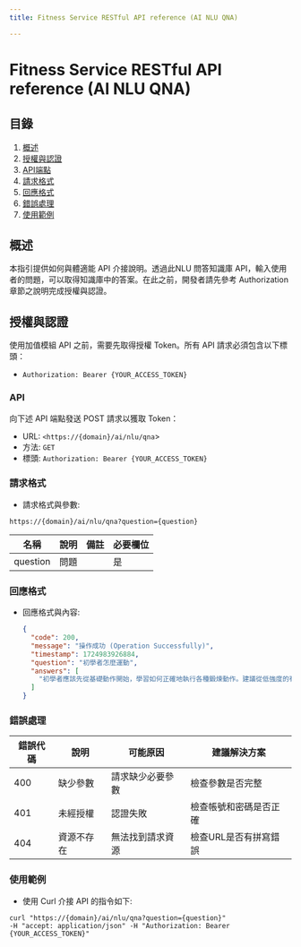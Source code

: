 ```yaml
---
title: Fitness Service RESTful API reference (AI NLU QNA)

---
```


# Fitness Service RESTful API reference (AI NLU QNA)

## 目錄
1. [概述](#概述)
2. [授權與認證](#授權與認證)
3. [API端點](#API)
4. [請求格式](#請求格式)
5. [回應格式](#回應格式)
6. [錯誤處理](#錯誤處理)
7. [使用範例](#使用範例)

## 概述
本指引提供如何與體適能 API 介接說明。透過此NLU 問答知識庫 API，輸入使用者的問題，可以取得知識庫中的答案。在此之前，開發者請先參考 Authorization 章節之說明完成授權與認證。

## 授權與認證
使用加值模組 API 之前，需要先取得授權 Token。所有 API 請求必須包含以下標頭：

- `Authorization: Bearer {YOUR_ACCESS_TOKEN}`

### API
向下述 API 端點發送 POST 請求以獲取 Token：
- URL: `<https://{domain}/ai/nlu/qna`>
- 方法: `GET`
- 標頭: `Authorization: Bearer {YOUR_ACCESS_TOKEN}`

### 請求格式
- 請求格式與參數:
```shell=
https://{domain}/ai/nlu/qna?question={question}
```

| 名稱 | 說明 | 備註 | 必要欄位 | 
| -------- | -------- | -------- | -------- |
| question | 問題 |  | 是 |

### 回應格式
- 回應格式與內容:
  ```json
  {
    "code": 200,
    "message": "操作成功 (Operation Successfully)",
    "timestamp": 1724983926884,
    "question": "初學者怎麼運動",
    "answers": [
      "初學者應該先從基礎動作開始，學習如何正確地執行各種鍛煉動作。建議從低強度的有氧運動（如散步或慢跑）開始，逐漸增加強度和時間。還應該包括力量訓練（如深蹲、伏地挺身）和柔韌性訓練（如瑜伽或伸展運動）。保持每週至少3-4次的鍛煉頻率，並確保有足夠的休息時間來恢復。"
    ]
  }

### 錯誤處理
| 錯誤代碼 | 說明 | 可能原因 | 建議解決方案 |
| -------- | -------- | -------- | -------- |
| 400 | 缺少參數 | 請求缺少必要參數 | 檢查參數是否完整 |
| 401 | 未經授權 | 認證失敗 | 檢查帳號和密碼是否正確 |
| 404 | 資源不存在 | 無法找到請求資源 | 檢查URL是否有拼寫錯誤 |

### 使用範例
- 使用 Curl 介接 API 的指令如下:
```shell=
curl "https://{domain}/ai/nlu/qna?question={question}"
-H "accept: application/json" -H "Authorization: Bearer {YOUR_ACCESS_TOKEN}"
```